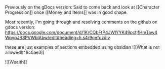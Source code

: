 Previously on the gDocs version: Said to come back and look at [[Character Progression]] once [[Money and Items]] was in good shape. 

Most recently, I'm going through and resolving comments on the github on gdocs version:
https://docs.google.com/document/d/1KrCQbFtP4JWlYYK49pctjfHmTaw4WqypJB3PVWblAbw/edit#heading=h.s4r9qefuzdiv




these are just examples of sections embedded using obsidian
![[What is not allowed#^8c0ae3]]

![[Wealth]]